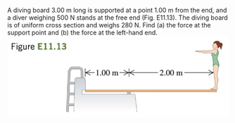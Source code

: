 A diving board 3.00 m long is supported at a point 1.00 m from
the end, and a diver weighing 500 N stands at the free end (Fig. E11.13).
The diving board is of uniform cross section and weighs 280 N. Find
(a) the force at the support point and (b) the force at the left-hand end.
![](e11.13.jpg)